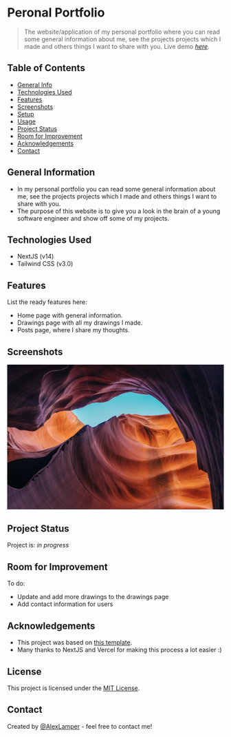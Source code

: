 # Peronal Portfolio
> The website/application of my personal portfolio where you can read some general information about me, see the projects projects which I made and others things I want to share with you. 
> Live demo [_here_](https://www.alexlamper.nl).

## Table of Contents
* [General Info](#general-information)
* [Technologies Used](#technologies-used)
* [Features](#features)
* [Screenshots](#screenshots)
* [Setup](#setup)
* [Usage](#usage)
* [Project Status](#project-status)
* [Room for Improvement](#room-for-improvement)
* [Acknowledgements](#acknowledgements)
* [Contact](#contact)


## General Information
- In my personal portfolio you can read some general information about me, see the projects projects which I made and others things I want to share with you. 
- The purpose of this website is to give you a look in the brain of a young software engineer and show off some of my projects.
  

## Technologies Used
- NextJS (v14)
- Tailwind CSS (v3.0)


## Features
List the ready features here:
- Home page with general information.
- Drawings page with all my drawings I made.
- Posts page, where I share my thoughts.


## Screenshots
![Example screenshot](./public/screenshots/screenshot.jpg)


## Project Status
Project is: _in progress_


## Room for Improvement

To do:
- Update and add more drawings to the drawings page
- Add contact information for users


## Acknowledgements
- This project was based on [this template](https://vercel.com/templates/next.js/portfolio-starter-kit).
- Many thanks to NextJS and Vercel for making this process a lot easier :)


## License

This project is licensed under the [MIT License](LICENSE).


## Contact
Created by [@AlexLamper](https://github.com/AlexLamper) - feel free to contact me!
